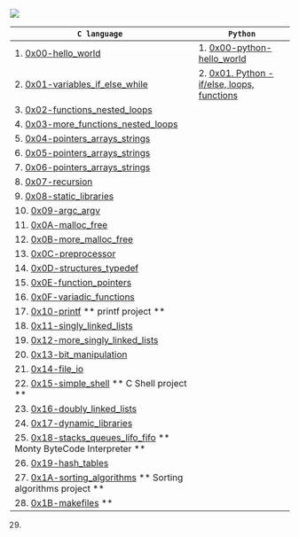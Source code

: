 ![](https://github.com/manonaSamir/manonaSamir/blob/main/mennaprofile.png)

| `C language ` | `Python` |
|  ---   |  ---   |
|1. [0x00-hello_world](https://github.com/manonaSamir/alx-low_level_programming/tree/main/0x00-hello_world)| 1. [0x00-python-hello_world](https://github.com/manonaSamir/alx-higher_level_programming/tree/master/0x00-python-hello_world) |
|2. [0x01-variables_if_else_while](https://github.com/manonaSamir/alx-low_level_programming/tree/main/0x01-variables_if_else_while)| 2. [0x01. Python - if/else, loops, functions](https://github.com/manonaSamir/alx-higher_level_programming/tree/master/0x01-python-if_else_loops_functions)|
|3. [0x02-functions_nested_loops](https://github.com/manonaSamir/alx-low_level_programming/tree/main/0x02-functions_nested_loops)| |
|4. [0x03-more_functions_nested_loops](https://github.com/manonaSamir/alx-low_level_programming/tree/main/0x03-more_functions_nested_loops)| |
|5. [0x04-pointers_arrays_strings](https://github.com/manonaSamir/alx-low_level_programming/tree/main/0x04-pointers_arrays_strings)| |
|6. [0x05-pointers_arrays_strings](https://github.com/manonaSamir/alx-low_level_programming/tree/main/0x05-pointers_arrays_strings)| |
|7. [0x06-pointers_arrays_strings](https://github.com/manonaSamir/alx-low_level_programming/tree/main/0x06-pointers_arrays_strings)| |
|8. [0x07-recursion](https://github.com/manonaSamir/alx-low_level_programming/tree/main/0x07-recursion)| |
|9. [0x08-static_libraries](https://github.com/manonaSamir/alx-low_level_programming/tree/main/0x08-static_libraries)| |
|10. [0x09-argc_argv](https://github.com/manonaSamir/alx-low_level_programming/tree/main/0x09-argc_argv)| |
|11. [0x0A-malloc_free](https://github.com/manonaSamir/alx-low_level_programming/tree/main/0x0A-malloc_free)| |
|12. [0x0B-more_malloc_free](https://github.com/manonaSamir/alx-low_level_programming/tree/main/0x0B-more_malloc_free)| |
|13. [0x0C-preprocessor](https://github.com/manonaSamir/alx-low_level_programming/tree/main/0x0C-preprocessor)| |
|14. [0x0D-structures_typedef](https://github.com/manonaSamir/alx-low_level_programming/tree/main/0x0D-structures_typedef)| |
|15. [0x0E-function_pointers](https://github.com/manonaSamir/alx-low_level_programming/tree/main/0x0E-function_pointers)| |
|16. [0x0F-variadic_functions](https://github.com/manonaSamir/alx-low_level_programming/tree/main/0x0F-variadic_functions)| |
|17. [0x10-printf](https://github.com/manonaSamir/printf) ** printf project **| |
|18. [0x11-singly_linked_lists](https://github.com/manonaSamir/alx-low_level_programming/tree/main/0x11-singly_linked_lists)| |
|19. [0x12-more_singly_linked_lists](https://github.com/manonaSamir/alx-low_level_programming/tree/main/0x12-more_singly_linked_lists)| |
|20. [0x13-bit_manipulation](https://github.com/manonaSamir/alx-low_level_programming/tree/main/0x13-bit_manipulation)| |
|21. [0x14-file_io](https://github.com/manonaSamir/alx-low_level_programming/tree/main/0x14-file_io)| |
|22. [0x15-simple_shell](https://github.com/manonaSamir/simple_shell) ** C Shell project **| |
|23. [0x16-doubly_linked_lists](https://github.com/manonaSamir/0x16-doubly_linked_lists)| |
|24. [0x17-dynamic_libraries](https://github.com/manonaSamir/0x17-dynamic_libraries)| |
|25. [0x18-stacks_queues_lifo_fifo](https://github.com/ibeckermayer/monty) ** Monty ByteCode Interpreter **| |
|26. [0x19-hash_tables](https://github.com/manonaSamir/0x19-hash_tables)| |
|27. [0x1A-sorting_algorithms](https://github.com/manonaSamir/0x1A-sorting_algorithms) ** Sorting algorithms project **| |
|28. [0x1B-makefiles](https://github.com/manonaSamir/0x1B-makefiles) **| |
29. 

